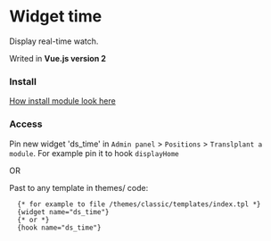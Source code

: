 # Widget time
Display real-time watch.

Writed in **Vue.js version 2**

### Install
[How install module look here](https://github.com/damian-pm/prestashop_examples/tree/master/SimpleInstall.md)

### Access
Pin new widget 'ds_time' in ``Admin panel`` > ``Positions`` > ``Translplant a module``.
For example pin it to hook ``displayHome``

OR

Past to any template in themes/ code:
```smarty
  {* for example to file /themes/classic/templates/index.tpl *}
  {widget name="ds_time"}
  {* or *}
  {hook name="ds_time"}
```
